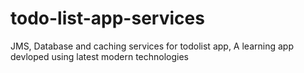 # todo-list-app-services
JMS, Database and caching services for todolist app, A learning app devloped using latest modern technologies

